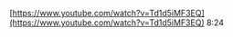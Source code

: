   

  

[https://www.youtube.com/watch?v=Td1d5iMF3EQ](https://www.youtube.com/watch?v=Td1d5iMF3EQ) 8:24